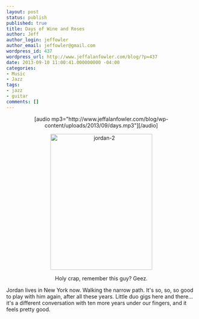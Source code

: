 ```yaml
---
layout: post
status: publish
published: true
title: Days of Wine and Roses
author: Jeff
author_login: jeffowler
author_email: jeffowler@gmail.com
wordpress_id: 437
wordpress_url: http://www.jeffalanfowler.com/blog/?p=437
date: 2013-09-10 11:00:41.000000000 -04:00
categories:
- Music
- Jazz
tags:
- jazz
- guitar
comments: []
---
```

<p style="text-align: center;">[audio mp3="http://www.jeffalanfowler.com/blog/wp-content/uploads/2013/09/days.mp3"][/audio]</p>
<p style="text-align: center;"><a href="http://www.jeffalanfowler.com/blog/wp-content/uploads/2013/09/jordan-2.jpg"><img class="wp-image-439 aligncenter" alt="jordan-2" src="http://www.jeffalanfowler.com/blog/wp-content/uploads/2013/09/jordan-2.jpg" width="270" height="360" /></a></p>
<p style="text-align: center;">Holy crap, remember this guy? Geez.</p>
<p style="text-align: left;">Jordan lives in New York now. Walking the narrow path. It's so, so, so good to play with him again, after all these years. Little duo gigs here and there... it's a different conversation with ten more years under our fingers, and it feels pretty good.</p>
